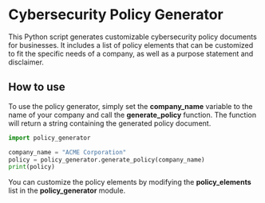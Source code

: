 # Cybersecurity Policy Generator
This Python script generates customizable cybersecurity policy documents for businesses. It includes a list of policy elements that can be customized to fit the specific needs of a company, as well as a purpose statement and disclaimer.

## How to use
To use the policy generator, simply set the **company_name** variable to the name of your company and call the **generate_policy** function. The function will return a string containing the generated policy document.

```python
import policy_generator

company_name = "ACME Corporation"
policy = policy_generator.generate_policy(company_name)
print(policy)
```

You can customize the policy elements by modifying the **policy_elements** list in the **policy_generator** module.
